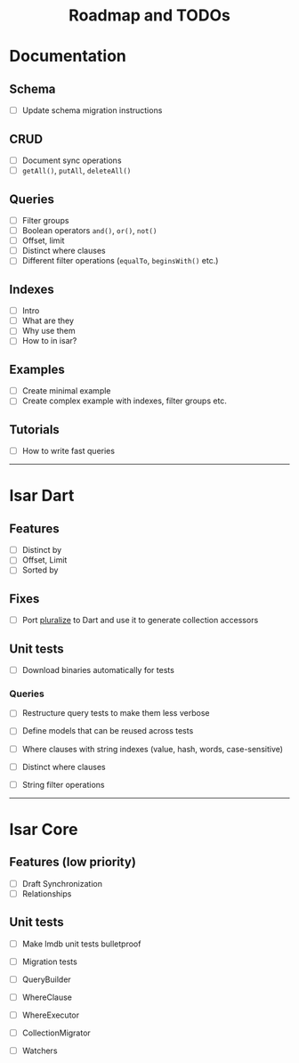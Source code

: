 <h1 align="center"> Roadmap and TODOs</p>


# Documentation

## Schema

- [ ] Update schema migration instructions

## CRUD

- [ ] Document sync operations
- [ ] `getAll()`, `putAll`, `deleteAll()`

## Queries

- [ ] Filter groups
- [ ] Boolean operators `and()`, `or()`, `not()`
- [ ] Offset, limit
- [ ] Distinct where clauses
- [ ] Different filter operations (`equalTo`, `beginsWith()` etc.)

## Indexes

- [ ] Intro
- [ ] What are they
- [ ] Why use them
- [ ] How to in isar?

## Examples

- [ ] Create minimal example
- [ ] Create complex example with indexes, filter groups etc.

## Tutorials

- [ ] How to write fast queries


----


# Isar Dart

## Features

- [ ] Distinct by
- [ ] Offset, Limit
- [ ] Sorted by

## Fixes

- [ ] Port [pluralize](https://github.com/plurals/pluralize) to Dart and use it to generate collection accessors

## Unit tests

- [ ] Download binaries automatically for tests

### Queries

- [ ] Restructure query tests to make them less verbose
- [ ] Define models that can be reused across tests
- [ ] Where clauses with string indexes (value, hash, words, case-sensitive)
- [ ] Distinct where clauses
- [ ] String filter operations


----


# Isar Core

## Features (low priority)

- [ ] Draft Synchronization
- [ ] Relationships

## Unit tests

- [ ] Make lmdb unit tests bulletproof
- [ ] Migration tests
- [ ] QueryBuilder
- [ ] WhereClause
- [ ] WhereExecutor
- [ ] CollectionMigrator
- [ ] Watchers


